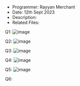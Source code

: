 
* Programmer: Rayyan Merchant
* Date: 12th Sept 2023
* Description: 
* Related Files:


Q1: ![image](https://github.com/iamrayyan1/pfFall23/assets/142688529/0b5d1cae-153e-4e66-b0be-39efb26fcb7b)

Q2: ![image](https://github.com/iamrayyan1/pfFall23/assets/142688529/4e9fbb78-f0e0-4c99-ae13-346c95a5ba6b)

Q3: ![image](https://github.com/iamrayyan1/pfFall23/assets/142688529/5100c069-d908-4b8d-8b85-746733a32974)

Q4: ![image](https://github.com/iamrayyan1/pfFall23/assets/142688529/0def3684-53e6-481a-bb02-73086562cda4)

Q5: ![image](https://github.com/iamrayyan1/pfFall23/assets/142688529/c34f1413-e127-4fc7-8f65-04395c0ee682)

Q6:









